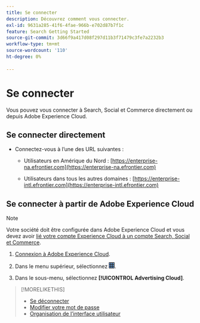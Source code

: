 ```yaml
---
title: Se connecter
description: Découvrez comment vous connecter.
exl-id: 9631a285-41f6-4fae-966b-e702d87b7f1c
feature: Search Getting Started
source-git-commit: 3d66f9a417d08f297d11b3f71479c3fe7a2232b3
workflow-type: tm+mt
source-wordcount: '110'
ht-degree: 0%

---
```


# Se connecter

Vous pouvez vous connecter à Search, Social et Commerce directement ou depuis Adobe Experience Cloud.

## Se connecter directement

* Connectez-vous à l’une des URL suivantes :

   * Utilisateurs en Amérique du Nord : [https://enterprise-na.efrontier.com](https://enterprise-na.efrontier.com)

   * Utilisateurs dans tous les autres domaines : [https://enterprise-intl.efrontier.com](https://enterprise-intl.efrontier.com)

## Se connecter à partir de Adobe Experience Cloud

>[!NOTE]
>
>Votre société doit être configurée dans Adobe Experience Cloud et vous devez avoir [lié votre compte Experience Cloud à un compte Search, Social et Commerce](https://experiencecloud.adobe.com/resources/help/en_US/mcloud/organizations.html).

1. [Connexion à Adobe Experience Cloud](https://experienceleague.adobe.com/docs/core-services/interface/experience-cloud.html#signin).

1. Dans le menu supérieur, sélectionnez ![sélecteur de solutions](/help/search-social-commerce/assets/menu-icon.png "sélecteur de solutions").

1. Dans le sous-menu, sélectionnez **[!UICONTROL Advertising Cloud]**.

>[!MORELIKETHIS]
>
>* [Se déconnecter](log-out.md)
>* [Modifier votre mot de passe](/help/search-social-commerce/tools/password-change.md)
>* [Organisation de l’interface utilisateur](user-interface.md)
